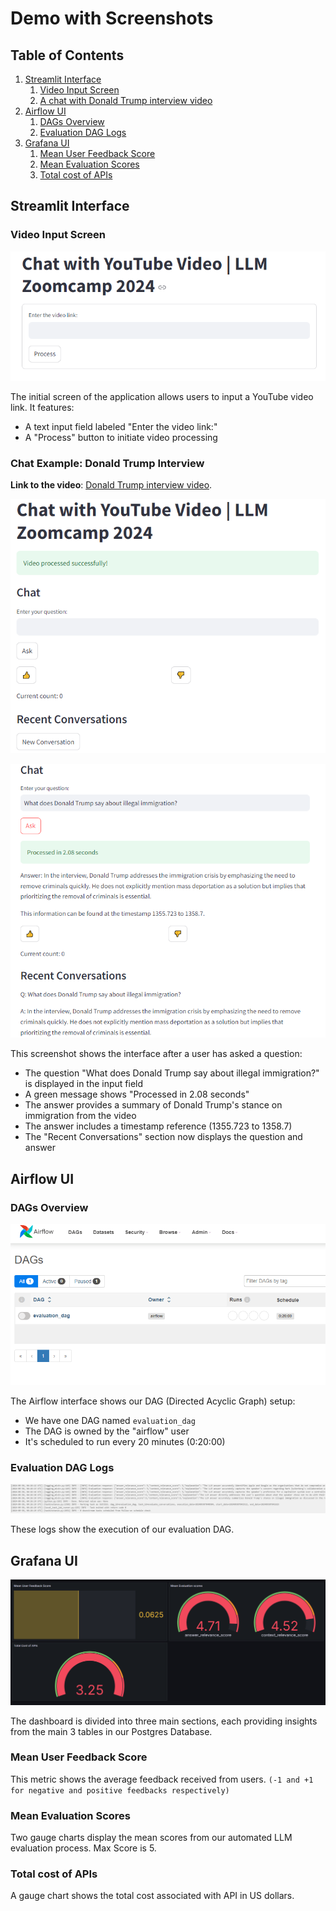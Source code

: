 # Demo with Screenshots

## Table of Contents

1. [Streamlit Interface](#streamlit-interface)
   1. [Video Input Screen](#video-input-screen)
   2. [A chat with Donald Trump interview video](#chat-example-donald-trump-interview)
2. [Airflow UI](#airflow-ui)
   1. [DAGs Overview](#dags-overview)
   2. [Evaluation DAG Logs](#evaluation-dag-logs)
3. [Grafana UI](#grafana-ui)
   1. [Mean User Feedback Score](#mean-user-feedback-score)
   2. [Mean Evaluation Scores](#mean-evaluation-scores)
   3. [Total cost of APIs](#total-cost-of-apis)

## Streamlit Interface

### Video Input Screen
![Video Input Screen](figures/interface-welcome-page.PNG)

The initial screen of the application allows users to input a YouTube video link. It features:
- A text input field labeled "Enter the video link:"
- A "Process" button to initiate video processing

### Chat Example: Donald Trump Interview
**Link to the video**: [Donald Trump interview video](https://www.youtube.com/watch?v=qCbfTN-caFI).

![Chat Interface - Ready State](figures/interface-after-video-processing.PNG)

![Chat Interface - With Response](figures/interface-chat-example.PNG)

This screenshot shows the interface after a user has asked a question:
- The question "What does Donald Trump say about illegal immigration?" is displayed in the input field
- A green message shows "Processed in 2.08 seconds"
- The answer provides a summary of Donald Trump's stance on immigration from the video
- The answer includes a timestamp reference (1355.723 to 1358.7)
- The "Recent Conversations" section now displays the question and answer

## Airflow UI

### DAGs Overview

![Airflow DAGs](figures/airflow-interface.PNG)

The Airflow interface shows our DAG (Directed Acyclic Graph) setup:

- We have one DAG named `evaluation_dag`
- The DAG is owned by the "airflow" user
- It's scheduled to run every 20 minutes (0:20:00)

### Evaluation DAG Logs
![Evaluation DAG Logs](figures/airflow-after-dag-first-run.PNG)

These logs show the execution of our evaluation DAG.

## Grafana UI

![Grafana Dashboard](figures/grafana-visualization.PNG)

The dashboard is divided into three main sections, each providing insights from the main 3 tables in our Postgres Database.

### Mean User Feedback Score

This metric shows the average feedback received from users. `(-1 and +1 for negative and positive feedbacks respectively)`

### Mean Evaluation Scores

Two gauge charts display the mean scores from our automated LLM evaluation process. Max Score is 5.

### Total cost of APIs

A gauge chart shows the total cost associated with API in US dollars.

